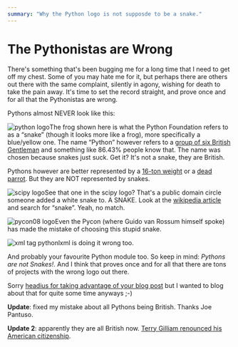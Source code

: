 ```yaml
---
summary: "Why the Python logo is not supposde to be a snake."
---
```


# The Pythonistas are Wrong

There's something that's been bugging me for a long time that I need to
get off my chest. Some of you may hate me for it, but perhaps there are
others out there with the same complaint, silently in agony, wishing for
death to take the pain away. It's time to set the record straight, and
prove once and for all that the Pythonistas are wrong.

Pythons almost NEVER look like this:

![python logo](http://dev.pocoo.org/~mitsuhiko/python-logo.gif)The frog shown here is what the Python Foundation refers to as a “snake”
(though it looks more like a frog), more specifically a blue/yellow one.
The name “Python” however refers to a [group of six British Gentleman](http://en.wikipedia.org/wiki/Monty_Python) and something like 86.43%
people know that. The name was chosen because snakes just suck. Get it?
It's not a snake, they are British.

Pythons however are better represented by a [16-ton weight](http://www.jumpstation.ca/recroom/comedy/python/banana.html) or a
[dead parrot](http://youtube.com/watch?v=-XUTBJIV93w). But they are
NOT represented by snakes.

![scipy logo](http://dev.pocoo.org/~mitsuhiko/scipylogo.gif)See that one in the scipy logo? That's a public domain circle someone
added a white snake to. A SNAKE. Look at the [wikipedia article](http://en.wikipedia.org/wiki/Python_Programming_Language) and search
for “snake”. Yeah, no match.

![pycon08 logo](http://dev.pocoo.org/~mitsuhiko/pycon08.png)Even the Pycon (where Guido van Rossum himself spoke) has made the
mistake of choosing this stupid snake.

![xml tag python](http://dev.pocoo.org/~mitsuhiko/lxmltagpython.png)lxml is doing it wrong too.

And probably your favourite Python module too. So keep in mind: *Pythons
are not Snakes!*. And I think that proves once and for all that there
are tons of projects with the wrong logo out there.

Sorry [headius for taking advantage of your blog post](http://headius.blogspot.com/2008/04/rubyists-are-wrong.html) but I
wanted to blog about that for quite some time anyways ;-)

**Update**: fixed my mistake about all Pythons being British. Thanks
Joe Pantuso.

**Update 2**: apparently they are all British now. [Terry Gilliam
renounced his American citizenship](http://en.wikipedia.org/wiki/Terry_Gilliam#Later_life).
